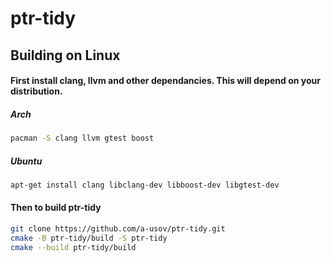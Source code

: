 # ptr-tidy

## Building on Linux

#### First install clang, llvm and other dependancies. This will depend on your distribution.

##### Arch
```sh
pacman -S clang llvm gtest boost
```

##### Ubuntu
```sh
apt-get install clang libclang-dev libboost-dev libgtest-dev
```

#### Then to build ptr-tidy

```sh
git clone https://github.com/a-usov/ptr-tidy.git
cmake -B ptr-tidy/build -S ptr-tidy
cmake --build ptr-tidy/build
```
